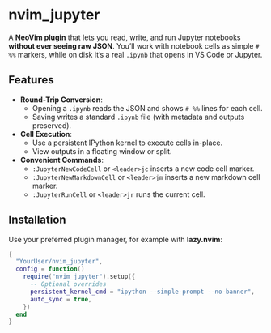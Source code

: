 
# nvim_jupyter

A **NeoVim plugin** that lets you read, write, and run Jupyter notebooks **without ever seeing raw JSON**. You’ll work with notebook cells as simple `# %%` markers, while on disk it’s a real `.ipynb` that opens in VS Code or Jupyter.

## Features

- **Round-Trip Conversion**:  
  - Opening a `.ipynb` reads the JSON and shows `# %%` lines for each cell.  
  - Saving writes a standard `.ipynb` file (with metadata and outputs preserved).  
- **Cell Execution**:  
  - Use a persistent IPython kernel to execute cells in-place.  
  - View outputs in a floating window or split.  
- **Convenient Commands**:  
  - `:JupyterNewCodeCell` or `<leader>jc` inserts a new code cell marker.  
  - `:JupyterNewMarkdownCell` or `<leader>jm` inserts a new markdown cell marker.  
  - `:JupyterRunCell` or `<leader>jr` runs the current cell.  

## Installation

Use your preferred plugin manager, for example with **lazy.nvim**:

```lua
{
  "YourUser/nvim_jupyter",
  config = function()
    require("nvim_jupyter").setup({
      -- Optional overrides
      persistent_kernel_cmd = "ipython --simple-prompt --no-banner",
      auto_sync = true,
    })
  end
}

